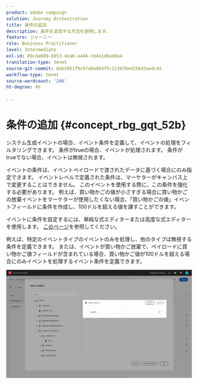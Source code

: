 ```yaml
---
product: adobe campaign
solution: Journey Orchestration
title: 条件の追加
description: 条件を追加する方法を説明します。
feature: ジャーニー
role: Business Practitioner
level: Intermediate
exl-id: 09cda689-6953-4ea6-a446-cb4e1d8ad8e4
translation-type: tm+mt
source-git-commit: 8ab3951f9c97a0a964f5c123978ed256d3aedc45
workflow-type: tm+mt
source-wordcount: '206'
ht-degree: 4%

---
```


# 条件の追加 {#concept_rbg_gqt_52b}

システム生成イベントの場合、イベント条件を定義して、イベントの処理をフィルタリングできます。 条件がtrueの場合、イベントが処理されます。 条件がtrueでない場合、イベントは無視されます。

イベントの条件は、イベントペイロードで渡されたデータに基づく場合にのみ指定できます。 イベントレベルで定義された条件は、マーケターがキャンバス上で変更することはできません。 このイベントを使用する際に、この条件を強化する必要があります。 例えば、買い物かごの値が小さすぎる場合に買い物かごの放棄イベントをマーケターが使用したくない場合、「買い物かごの値」イベントフィールドに条件を作成し、100ドルを超える値を課すことができます。

イベントに条件を設定するには、単純な式エディターまたは高度な式エディターを使用します。 [このページ](../expression/expressionadvanced.md)を参照してください。

例えば、特定のイベントタイプのイベントのみを処理し、他のタイプは無視する条件を定義できます。 または、イベントが買い物かご放棄で、ペイロードに買い物かご値フィールドが含まれている場合、買い物かご値が100ドルを超える場合にのみイベントを処理するイベント条件を定義できます。

![](../assets/journey78.png)
